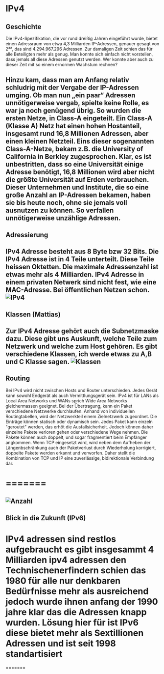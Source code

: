 # IPv4

## Geschichte



Die IPv4-Spezifikation, die vor rund dreißig Jahren eingeführt wurde, bietet einen Adressraum von etwa 4,3 Milliarden IP-Adressen, genauer gesagt von 2³², das sind 4.294.967.296 Adressen. Zur damaligen Zeit schien das für alle Beteiligten mehr als genug. Man konnte sich einfach nicht vorstellen, dass jemals all diese Adressen genutzt werden. Wer konnte aber auch zu dieser Zeit mit so einem ernormen Wachstum rechnen?

Hinzu kam, dass man am Anfang relativ schludrig mit der Vergabe der IP-Adressen umging. Ob man nun „ein paar“ Adressen unnötigerweise vergab, spielte keine Rolle, es war ja noch genügend übrig. So wurden die ersten Netze, in Class-A eingeteilt. Ein Class-A (Klasse A) Netz hat einen hohen Hostanteil, insgesamt rund 16,8 Millionen Adressen, aber einen kleinen Netzteil. Eins dieser sogenannten Class-A-Netze, bekam z.B. die University of California in Berkley zugesprochen. Klar, es ist unbestritten, dass so eine Universität einige Adresse benötigt, 16,8 Millionen wird aber nicht die größte Universität auf Erden verbrauchen. Dieser Unternehmen und Institute, die so eine große Anzahl an IP-Adressen bekamen, haben sie bis heute noch, ohne sie jemals voll ausnutzen zu können. So verfallen unnötigerweise unzählige Adressen.
----

## Adressierung

IPv4 Adresse besteht aus 8 Byte bzw 32 Bits.
Die IPv4 Adresse ist in 4 Teile unterteilt.
Diese Teile heissen Oktetten.
Die maximale Adressenzahl ist etwas mehr als 4 Milliarden.
IPv4 Adresse in einem privaten Netwerk sind nicht fest, wie eine MAC-Adresse.
Bei öffentlichen Netzen schon.
![IPv4](https://blog.keycdn.com/blog/wp-content/uploads/2016/07/ipv4-address.png "IPv4")
----
## Klassen (Mattias)
Zur IPv4 Adresse gehört auch die Subnetzmaske dazu. Diese gibt uns Auskunft,
welche Teile zum Netzwerk und welche zum Host gehören. Es gibt verschiedene
Klassen, ich werde etwas zu A,B und C Klasse sagen.
![Klassen](http://elektroniktutor.de/internet/net_pict/ipnum1.png "Klassen")
----

## Routing

Bei IPv4 wird nicht zwischen Hosts und Router unterschieden. Jedes Gerät kann sowohl Endgerät als auch Vermittlungsgerät sein.
IPv4 ist für LANs als Local Area Networks und WANs sprich Wide Area Networks gleichermassen geeignet.
Bei der Übertragung, kann ein Paket verschiedene Netzwerke durchlaufen. Anhand von individuellen Routingtabellen, wird der Netzwerkteil einem
Zielnetzwerk zugeordnet. Die Einträge können statisch oder dynamisch sein. Jedes Paket kann einzeln "geroutet" werden,
das erhöt die Ausfallsicherheit. Jedoch können daher einzelne Pakete verloren gehen oder verschiedene
Wege nehmen. Die Pakete können auch doppelt, und sogar fragmentiert beim Empfänger angkommen.
Wenn TCP eingesetzt wird, wird neben dem Aufheben der Längenbschränkung auch der Paketverlust
durch Wiederholung korrigiert, doppelte Pakete werden erkannt und verworfen.
Daher stellt die Kombination von TCP und IP eine zuverlässige, bidirektionale Verbindung dar.

=======
=======

![Anzahl](http://netzwerkassistent.de/upload/bilder/lernmodule/11-3_2.jpg)
----
## Blick in die Zukunft (IPv6)
IPv4 adressen sind restlos aufgebraucht es gibt insgesammt 4 Milliarden ipv4 adressen
den Technischenerfindern schien das 1980 für alle nur denkbaren Bedürfnisse mehr als ausreichend jedoch wurde ihnen anfang der 1990 jahre klar das die Adressen knapp wurden. Lösung hier für ist IPv6 diese bietet mehr als Sextillionen Adressen und ist seit 1998 standartisiert
=======
=======
